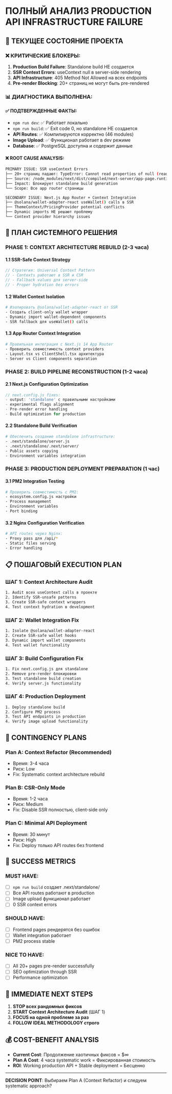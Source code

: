 # ПОЛНЫЙ АНАЛИЗ PRODUCTION API INFRASTRUCTURE FAILURE

## 🚨 **ТЕКУЩЕЕ СОСТОЯНИЕ ПРОЕКТА**

### ❌ **КРИТИЧЕСКИЕ БЛОКЕРЫ:**
1. **Production Build Failure**: Standalone build НЕ создается
2. **SSR Context Errors**: useContext null в server-side rendering
3. **API Infrastructure**: 405 Method Not Allowed на всех endpoints
4. **Pre-render Blocking**: 20+ страниц не могут быть pre-rendered

### 📊 **ДИАГНОСТИКА ВЫПОЛНЕНА:**

#### ✅ **ПОДТВЕРЖДЕННЫЕ ФАКТЫ:**
- `npm run dev`: ✅ Работает локально
- `npm run build`: ✅ Exit code 0, но standalone НЕ создается
- **API Routes**: ✅ Компилируются корректно (46 modules)
- **Image Upload**: ✅ Функционал работает в dev режиме
- **Database**: ✅ PostgreSQL доступна и содержит данные

#### ❌ **ROOT CAUSE ANALYSIS:**
```bash
PRIMARY ISSUE: SSR useContext Errors
├── 20+ страниц падают: TypeError: Cannot read properties of null (reading 'useContext')
├── Source: /node_modules/next/dist/compiled/next-server/app-page.runtime.prod.js
├── Impact: Блокирует standalone build generation
└── Scope: Все app router страницы

SECONDARY ISSUE: Next.js App Router + Context Integration
├── @solana/wallet-adapter-react useWallet() calls в SSR
├── ThemeContext/PricingProvider potential conflicts  
├── Dynamic imports НЕ решают проблему
└── Context provider hierarchy issues
```

## 🎯 **ПЛАН СИСТЕМНОГО РЕШЕНИЯ**

### **PHASE 1: CONTEXT ARCHITECTURE REBUILD (2-3 часа)**

#### 1.1 SSR-Safe Context Strategy
```typescript
// Стратегия: Universal Context Pattern
// - Contexts работают в SSR и CSR
// - Fallback values для server-side
// - Proper hydration без errors
```

#### 1.2 Wallet Context Isolation  
```bash
# Изолировать @solana/wallet-adapter-react от SSR
- Создать client-only wallet wrapper
- Dynamic import wallet-dependent components
- SSR fallback для useWallet() calls
```

#### 1.3 App Router Context Integration
```bash
# Правильная интеграция с Next.js 14 App Router
- Проверить совместимость context providers
- Layout.tsx vs ClientShell.tsx архитектура
- Server vs Client components separation
```

### **PHASE 2: BUILD PIPELINE RECONSTRUCTION (1-2 часа)**

#### 2.1 Next.js Configuration Optimization
```javascript
// next.config.js fixes:
- output: 'standalone' с правильными настройками
- experimental flags alignment
- Pre-render error handling
- Build optimization for production
```

#### 2.2 Standalone Build Verification
```bash
# Обеспечить создание standalone infrastructure:
- .next/standalone/server.js
- .next/standalone/.next/server/
- Public assets copying
- Environment variables integration
```

### **PHASE 3: PRODUCTION DEPLOYMENT PREPARATION (1 час)**

#### 3.1 PM2 Integration Testing
```bash
# Проверить совместимость с PM2:
- ecosystem.config.js настройки
- Process management
- Environment variables
- Port binding
```

#### 3.2 Nginx Configuration Verification
```bash
# API routes через Nginx:
- Proxy pass для /api/*
- Static files serving
- Error handling
```

## 📋 **ПОШАГОВЫЙ EXECUTION PLAN**

### **ШАГ 1: Context Architecture Audit**
```bash
1. Audit всех useContext calls в проекте
2. Identify SSR-unsafe patterns  
3. Create SSR-safe context wrappers
4. Test context hydration в development
```

### **ШАГ 2: Wallet Integration Fix**
```bash
1. Isolate @solana/wallet-adapter-react 
2. Create SSR-safe wallet hooks
3. Dynamic import wallet components
4. Test wallet functionality
```

### **ШАГ 3: Build Configuration Fix** 
```bash
1. Fix next.config.js для standalone
2. Remove pre-render блокировки
3. Test standalone build creation
4. Verify server.js functionality
```

### **ШАГ 4: Production Deployment**
```bash
1. Deploy standalone build
2. Configure PM2 process
3. Test API endpoints in production
4. Verify image upload functionality
```

## 🔄 **CONTINGENCY PLANS**

### **Plan A: Context Refactor (Recommended)**
- Время: 3-4 часа
- Риск: Low
- Fix: Systematic context architecture rebuild

### **Plan B: CSR-Only Mode**
- Время: 1-2 часа  
- Риск: Medium
- Fix: Disable SSR полностью, client-side only

### **Plan C: Minimal API Deployment**
- Время: 30 минут
- Риск: High  
- Fix: Deploy только API routes без frontend

## 🎯 **SUCCESS METRICS**

### **MUST HAVE:**
- [ ] `npm run build` создает .next/standalone/
- [ ] Все API routes работают в production  
- [ ] Image upload функционал работает
- [ ] 0 SSR context errors

### **SHOULD HAVE:**
- [ ] Frontend pages рендерятся без ошибок
- [ ] Wallet integration работает
- [ ] PM2 process stable

### **NICE TO HAVE:**
- [ ] All 20+ pages pre-render successfully
- [ ] SEO optimization through SSR
- [ ] Performance optimization

## 🚀 **IMMEDIATE NEXT STEPS**

1. **STOP всех рандомных фиксов**
2. **START Context Architecture Audit** (ШАГ 1)
3. **FOCUS на одной проблеме за раз**
4. **FOLLOW IDEAL METHODOLOGY строго**

## 💰 **COST-BENEFIT ANALYSIS**

- **Current Cost**: Продолжение хаотичных фиксов = $∞
- **Plan A Cost**: 4 часа systematic work = Фиксированная стоимость  
- **ROI**: Working production API + Stable deployment = Бесценно

---

**DECISION POINT**: Выбираем Plan A (Context Refactor) и следуем systematic approach? 